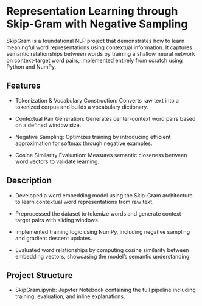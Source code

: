 # Representation Learning through Skip-Gram with Negative Sampling 

SkipGram is a foundational NLP project that demonstrates how to learn meaningful word representations using contextual information. It captures semantic relationships between words by training a shallow neural network on context-target word pairs, implemented entirely from scratch using Python and NumPy.

## Features
- Tokenization & Vocabulary Construction: Converts raw text into a tokenized corpus and builds a vocabulary dictionary.

- Contextual Pair Generation: Generates center-context word pairs based on a defined window size.

- Negative Sampling: Optimizes training by introducing efficient approximation for softmax through negative examples.

- Cosine Similarity Evaluation: Measures semantic closeness between word vectors to validate learning.

## Description
- Developed a word embedding model using the Skip-Gram architecture to learn contextual word representations from raw text.

- Preprocessed the dataset to tokenize words and generate context-target pairs with sliding windows.

- Implemented training logic using NumPy, including negative sampling and gradient descent updates.

- Evaluated word relationships by computing cosine similarity between embedding vectors, showcasing the model’s semantic understanding.

## Project Structure
- SkipGram.ipynb: Jupyter Notebook containing the full pipeline including training, evaluation, and inline explanations.

